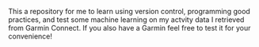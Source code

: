 This a repository for me to learn using version control, programming good practices, and test some machine learning on my actvity data I retrieved from Garmin Connect. If you also have a Garmin feel free to test it for your convenience!